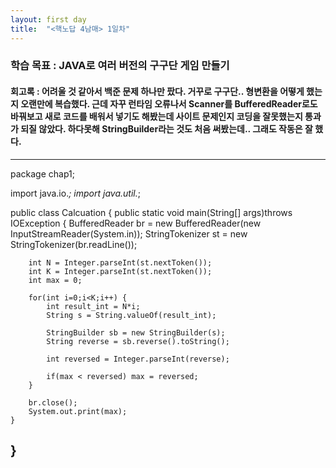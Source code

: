 ```yaml
---
layout: first day
title:  "<핵노답 4남매> 1일차"
---
```


### 학습 목표 : JAVA로 여러 버전의 구구단 게임 만들기

#### 회고록 : 어려울 것 같아서 백준 문제 하나만 팠다. 거꾸로 구구단.. 형변환을 어떻게 했는지 오랜만에 복습했다. 근데 자꾸 런타임 오류나서 Scanner를 BufferedReader로도 바꿔보고 새로 코드를 배워서 넣기도 해봤는데 사이트 문제인지 코딩을 잘못했는지 통과가 되질 않았다. 하다못해 StringBuilder라는 것도 처음 써봤는데.. 그래도 작동은 잘 했다.

---
package chap1;

import java.io.*;
import java.util.*;

public class Calcuation {
	public static void main(String[] args)throws IOException {
		BufferedReader br = new BufferedReader(new InputStreamReader(System.in));
		StringTokenizer st = new StringTokenizer(br.readLine());
		
		int N = Integer.parseInt(st.nextToken());
		int K = Integer.parseInt(st.nextToken());
		int max = 0;
		
		for(int i=0;i<K;i++) {
			int result_int = N*i;
			String s = String.valueOf(result_int);
			
			StringBuilder sb = new StringBuilder(s);
			String reverse = sb.reverse().toString();
			
			int reversed = Integer.parseInt(reverse);	
			
			if(max < reversed) max = reversed;
		}
		
		br.close();
		System.out.print(max);
	}
}
---
